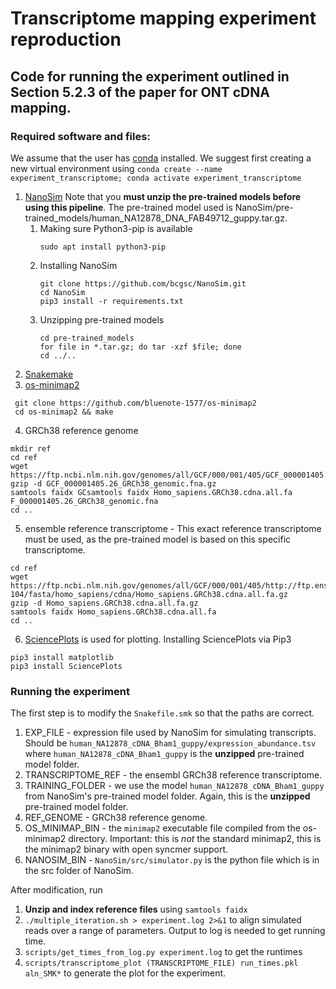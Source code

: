 # Transcriptome mapping experiment reproduction

## Code for running the experiment outlined in Section 5.2.3 of the paper for ONT cDNA mapping. 

### Required software and files:

We assume that the user has [conda](https://conda.io/projects/conda/en/latest/user-guide/install/linux.html) installed. We suggest first creating a new virtual environment using ``conda create --name experiment_transcriptome; conda activate experiment_transcriptome``

1. [NanoSim](https://github.com/bcgsc/NanoSim)  Note that you **must unzip the pre-trained models before using this pipeline**. The pre-trained model used is NanoSim/pre-trained_models/human_NA12878_DNA_FAB49712_guppy.tar.gz.
    1. Making sure Python3-pip is available
        ```
        sudo apt install python3-pip
        ```
    1. Installing NanoSim
        ```
        git clone https://github.com/bcgsc/NanoSim.git
        cd NanoSim
        pip3 install -r requirements.txt
        ```
    1. Unzipping pre-trained models
        ```
        cd pre-trained_models
        for file in *.tar.gz; do tar -xzf $file; done
        cd ../..
2. [Snakemake](https://snakemake.readthedocs.io/en/stable/getting_started/installation.html)
3. [os-minimap2](https://github.com/bluenote-1577/os-minimap2) 
```
 git clone https://github.com/bluenote-1577/os-minimap2
 cd os-minimap2 && make
```
4. GRCh38 reference genome
```
mkdir ref
cd ref
wget https://ftp.ncbi.nlm.nih.gov/genomes/all/GCF/000/001/405/GCF_000001405.26_GRCh38/GCF_000001405.26_GRCh38_genomic.fna.gz
gzip -d GCF_000001405.26_GRCh38_genomic.fna.gz
samtools faidx GCsamtools faidx Homo_sapiens.GRCh38.cdna.all.fa
F_000001405.26_GRCh38_genomic.fna
cd ..
```
5. ensemble reference transcriptome - This exact reference transcriptome must be used, as the pre-trained model is based on this specific transcriptome.
```
cd ref
wget https://ftp.ncbi.nlm.nih.gov/genomes/all/GCF/000/001/405/http://ftp.ensembl.org/pub/release-104/fasta/homo_sapiens/cdna/Homo_sapiens.GRCh38.cdna.all.fa.gz
gzip -d Homo_sapiens.GRCh38.cdna.all.fa.gz
samtools faidx Homo_sapiens.GRCh38.cdna.all.fa
cd ..
``` 
6. [SciencePlots](https://github.com/garrettj403/SciencePlots) is used for plotting. Installing SciencePlots via Pip3
```
pip3 install matplotlib 
pip3 install SciencePlots 
```
### Running the experiment

The first step is to modify the `Snakefile.smk` so that the paths are correct.

1. EXP_FILE - expression file used by NanoSim for simulating transcripts. Should be `human_NA12878_cDNA_Bham1_guppy/expression_abundance.tsv` where `human_NA12878_cDNA_Bham1_guppy` is the **unzipped** pre-trained model folder.
2. TRANSCRIPTOME_REF - the ensembl GRCh38 reference transcriptome. 
3. TRAINING_FOLDER - we use the model `human_NA12878_cDNA_Bham1_guppy` from NanoSim's pre-trained model folder. Again, this is the **unzipped** pre-trained model folder. 
4. REF_GENOME - GRCh38 reference genome.
5. OS_MINIMAP_BIN - the `minimap2` executable file compiled from the os-minimap2 directory. Important: this is _not_ the standard minimap2, this is the minimap2 binary with open syncmer support.
6. NANOSIM_BIN - ``NanoSim/src/simulator.py`` is the python file which is in the src folder of NanoSim. 

After modification, run 

1. **Unzip and index reference files** using `samtools faidx` 
2. `./multiple_iteration.sh > experiment.log 2>&1` to align simulated reads over a range of parameters. Output to log is needed to get running time.
3. `scripts/get_times_from_log.py experiment.log` to get the runtimes
4. `scripts/transcriptome_plot (TRANSCRIPTOME_FILE) run_times.pkl aln_SMK*` to generate the plot for the experiment. 
